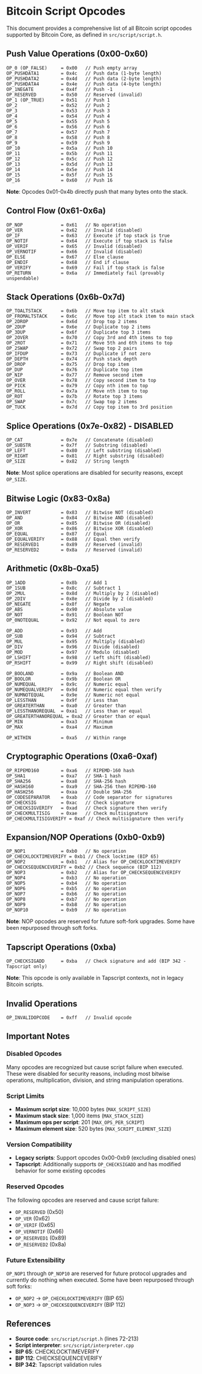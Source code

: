 # Bitcoin Script Opcodes

This document provides a comprehensive list of all Bitcoin script opcodes supported by Bitcoin Core, as defined in `src/script/script.h`.

## Push Value Operations (0x00-0x60)
```
OP_0 (OP_FALSE)     = 0x00   // Push empty array
OP_PUSHDATA1        = 0x4c   // Push data (1-byte length)
OP_PUSHDATA2        = 0x4d   // Push data (2-byte length)
OP_PUSHDATA4        = 0x4e   // Push data (4-byte length)
OP_1NEGATE          = 0x4f   // Push -1
OP_RESERVED         = 0x50   // Reserved (invalid)
OP_1 (OP_TRUE)      = 0x51   // Push 1
OP_2                = 0x52   // Push 2
OP_3                = 0x53   // Push 3
OP_4                = 0x54   // Push 4
OP_5                = 0x55   // Push 5
OP_6                = 0x56   // Push 6
OP_7                = 0x57   // Push 7
OP_8                = 0x58   // Push 8
OP_9                = 0x59   // Push 9
OP_10               = 0x5a   // Push 10
OP_11               = 0x5b   // Push 11
OP_12               = 0x5c   // Push 12
OP_13               = 0x5d   // Push 13
OP_14               = 0x5e   // Push 14
OP_15               = 0x5f   // Push 15
OP_16               = 0x60   // Push 16
```

**Note**: Opcodes 0x01-0x4b directly push that many bytes onto the stack.

## Control Flow (0x61-0x6a)
```
OP_NOP              = 0x61   // No operation
OP_VER              = 0x62   // Invalid (disabled)
OP_IF               = 0x63   // Execute if top stack is true
OP_NOTIF            = 0x64   // Execute if top stack is false
OP_VERIF            = 0x65   // Invalid (disabled)
OP_VERNOTIF         = 0x66   // Invalid (disabled)
OP_ELSE             = 0x67   // Else clause
OP_ENDIF            = 0x68   // End if clause
OP_VERIFY           = 0x69   // Fail if top stack is false
OP_RETURN           = 0x6a   // Immediately fail (provably unspendable)
```

## Stack Operations (0x6b-0x7d)
```
OP_TOALTSTACK       = 0x6b   // Move top item to alt stack
OP_FROMALTSTACK     = 0x6c   // Move top alt stack item to main stack
OP_2DROP            = 0x6d   // Drop top 2 items
OP_2DUP             = 0x6e   // Duplicate top 2 items
OP_3DUP             = 0x6f   // Duplicate top 3 items
OP_2OVER            = 0x70   // Copy 3rd and 4th items to top
OP_2ROT             = 0x71   // Move 5th and 6th items to top
OP_2SWAP            = 0x72   // Swap top 2 pairs
OP_IFDUP            = 0x73   // Duplicate if not zero
OP_DEPTH            = 0x74   // Push stack depth
OP_DROP             = 0x75   // Drop top item
OP_DUP              = 0x76   // Duplicate top item
OP_NIP              = 0x77   // Remove second item
OP_OVER             = 0x78   // Copy second item to top
OP_PICK             = 0x79   // Copy nth item to top
OP_ROLL             = 0x7a   // Move nth item to top
OP_ROT              = 0x7b   // Rotate top 3 items
OP_SWAP             = 0x7c   // Swap top 2 items
OP_TUCK             = 0x7d   // Copy top item to 3rd position
```

## Splice Operations (0x7e-0x82) - **DISABLED**
```
OP_CAT              = 0x7e   // Concatenate (disabled)
OP_SUBSTR           = 0x7f   // Substring (disabled)
OP_LEFT             = 0x80   // Left substring (disabled)
OP_RIGHT            = 0x81   // Right substring (disabled)
OP_SIZE             = 0x82   // String length
```

**Note**: Most splice operations are disabled for security reasons, except `OP_SIZE`.

## Bitwise Logic (0x83-0x8a)
```
OP_INVERT           = 0x83   // Bitwise NOT (disabled)
OP_AND              = 0x84   // Bitwise AND (disabled)
OP_OR               = 0x85   // Bitwise OR (disabled)
OP_XOR              = 0x86   // Bitwise XOR (disabled)
OP_EQUAL            = 0x87   // Equal
OP_EQUALVERIFY      = 0x88   // Equal then verify
OP_RESERVED1        = 0x89   // Reserved (invalid)
OP_RESERVED2        = 0x8a   // Reserved (invalid)
```

## Arithmetic (0x8b-0xa5)
```
OP_1ADD             = 0x8b   // Add 1
OP_1SUB             = 0x8c   // Subtract 1
OP_2MUL             = 0x8d   // Multiply by 2 (disabled)
OP_2DIV             = 0x8e   // Divide by 2 (disabled)
OP_NEGATE           = 0x8f   // Negate
OP_ABS              = 0x90   // Absolute value
OP_NOT              = 0x91   // Boolean NOT
OP_0NOTEQUAL        = 0x92   // Not equal to zero

OP_ADD              = 0x93   // Add
OP_SUB              = 0x94   // Subtract
OP_MUL              = 0x95   // Multiply (disabled)
OP_DIV              = 0x96   // Divide (disabled)
OP_MOD              = 0x97   // Modulo (disabled)
OP_LSHIFT           = 0x98   // Left shift (disabled)
OP_RSHIFT           = 0x99   // Right shift (disabled)

OP_BOOLAND          = 0x9a   // Boolean AND
OP_BOOLOR           = 0x9b   // Boolean OR
OP_NUMEQUAL         = 0x9c   // Numeric equal
OP_NUMEQUALVERIFY   = 0x9d   // Numeric equal then verify
OP_NUMNOTEQUAL      = 0x9e   // Numeric not equal
OP_LESSTHAN         = 0x9f   // Less than
OP_GREATERTHAN      = 0xa0   // Greater than
OP_LESSTHANOREQUAL  = 0xa1   // Less than or equal
OP_GREATERTHANOREQUAL = 0xa2 // Greater than or equal
OP_MIN              = 0xa3   // Minimum
OP_MAX              = 0xa4   // Maximum

OP_WITHIN           = 0xa5   // Within range
```

## Cryptographic Operations (0xa6-0xaf)
```
OP_RIPEMD160        = 0xa6   // RIPEMD-160 hash
OP_SHA1             = 0xa7   // SHA-1 hash
OP_SHA256           = 0xa8   // SHA-256 hash
OP_HASH160          = 0xa9   // SHA-256 then RIPEMD-160
OP_HASH256          = 0xaa   // Double SHA-256
OP_CODESEPARATOR    = 0xab   // Code separator for signatures
OP_CHECKSIG         = 0xac   // Check signature
OP_CHECKSIGVERIFY   = 0xad   // Check signature then verify
OP_CHECKMULTISIG    = 0xae   // Check multisignature
OP_CHECKMULTISIGVERIFY = 0xaf // Check multisignature then verify
```

## Expansion/NOP Operations (0xb0-0xb9)
```
OP_NOP1             = 0xb0   // No operation
OP_CHECKLOCKTIMEVERIFY = 0xb1 // Check locktime (BIP 65)
OP_NOP2             = 0xb1   // Alias for OP_CHECKLOCKTIMEVERIFY
OP_CHECKSEQUENCEVERIFY = 0xb2 // Check sequence (BIP 112)
OP_NOP3             = 0xb2   // Alias for OP_CHECKSEQUENCEVERIFY
OP_NOP4             = 0xb3   // No operation
OP_NOP5             = 0xb4   // No operation
OP_NOP6             = 0xb5   // No operation
OP_NOP7             = 0xb6   // No operation
OP_NOP8             = 0xb7   // No operation
OP_NOP9             = 0xb8   // No operation
OP_NOP10            = 0xb9   // No operation
```

**Note**: NOP opcodes are reserved for future soft-fork upgrades. Some have been repurposed through soft forks.

## Tapscript Operations (0xba)
```
OP_CHECKSIGADD      = 0xba   // Check signature and add (BIP 342 - Tapscript only)
```

**Note**: This opcode is only available in Tapscript contexts, not in legacy Bitcoin scripts.

## Invalid Operations
```
OP_INVALIDOPCODE    = 0xff   // Invalid opcode
```

## Important Notes

### Disabled Opcodes
Many opcodes are recognized but cause script failure when executed. These were disabled for security reasons, including most bitwise operations, multiplication, division, and string manipulation operations.

### Script Limits
- **Maximum script size**: 10,000 bytes (`MAX_SCRIPT_SIZE`)
- **Maximum stack size**: 1,000 items (`MAX_STACK_SIZE`)
- **Maximum ops per script**: 201 (`MAX_OPS_PER_SCRIPT`)
- **Maximum element size**: 520 bytes (`MAX_SCRIPT_ELEMENT_SIZE`)

### Version Compatibility
- **Legacy scripts**: Support opcodes 0x00-0xb9 (excluding disabled ones)
- **Tapscript**: Additionally supports `OP_CHECKSIGADD` and has modified behavior for some existing opcodes

### Reserved Opcodes
The following opcodes are reserved and cause script failure:
- `OP_RESERVED` (0x50)
- `OP_VER` (0x62)
- `OP_VERIF` (0x65)
- `OP_VERNOTIF` (0x66)
- `OP_RESERVED1` (0x89)
- `OP_RESERVED2` (0x8a)

### Future Extensibility
`OP_NOP1` through `OP_NOP10` are reserved for future protocol upgrades and currently do nothing when executed. Some have been repurposed through soft forks:
- `OP_NOP2` → `OP_CHECKLOCKTIMEVERIFY` (BIP 65)
- `OP_NOP3` → `OP_CHECKSEQUENCEVERIFY` (BIP 112)

## References
- **Source code**: `src/script/script.h` (lines 72-213)
- **Script interpreter**: `src/script/interpreter.cpp`
- **BIP 65**: CHECKLOCKTIMEVERIFY
- **BIP 112**: CHECKSEQUENCEVERIFY  
- **BIP 342**: Tapscript validation rules
